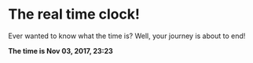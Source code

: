 # The real time clock!

Ever wanted to know what the time is? Well, your journey is about to end!

**The time is Nov 03, 2017, 23:23**